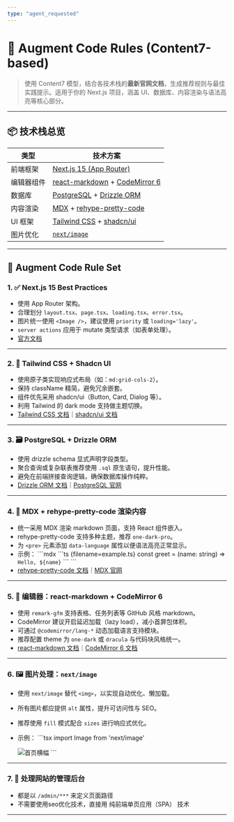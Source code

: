 ```yaml
---
type: "agent_requested"
---
```


# 🔧 Augment Code Rules (Content7-based)

> 使用 Content7 模型，结合各技术栈的**最新官网文档**，生成推荐规则与最佳实践提示。适用于你的 Next.js 项目，涵盖 UI、数据库、内容渲染与语法高亮等核心部分。

---

## 📦 技术栈总览

| 类型       | 技术方案                                                                                                 |
| ---------- | -------------------------------------------------------------------------------------------------------- |
| 前端框架   | [Next.js 15 (App Router)](https://nextjs.org/docs)                                                       |
| 编辑器组件 | [react-markdown](https://github.com/remarkjs/react-markdown) + [CodeMirror 6](https://codemirror.net/6/) |
| 数据库     | [PostgreSQL](https://www.postgresql.org/) + [Drizzle ORM](https://orm.drizzle.team/)                     |
| 内容渲染   | [MDX](https://mdxjs.com/) + [rehype-pretty-code](https://rehype-pretty-code.netlify.app/)                |
| UI 框架    | [Tailwind CSS](https://tailwindcss.com/) + [shadcn/ui](https://ui.shadcn.com/)                           |
| 图片优化   | [`next/image`](https://nextjs.org/docs/app/building-your-application/optimizing/images)                  |

---

## 🧠 Augment Code Rule Set

### 1. ✅ Next.js 15 Best Practices
- 使用 App Router 架构。
- 合理划分 `layout.tsx`、`page.tsx`、`loading.tsx`、`error.tsx`。
- 图片统一使用 `<Image />`，建议使用 `priority` 或 `loading='lazy'`。
- `server actions` 应用于 mutate 类型请求（如表单处理）。
- [官方文档](https://nextjs.org/docs)

---

### 2. 🎨 Tailwind CSS + Shadcn UI
- 使用原子类实现响应式布局（如：`md:grid-cols-2`）。
- 保持 className 精简，避免冗余嵌套。
- 组件优先采用 shadcn/ui（Button, Card, Dialog 等）。
- 利用 Tailwind 的 dark mode 支持做主题切换。
- [Tailwind CSS 文档](https://tailwindcss.com/docs)｜[shadcn/ui 文档](https://ui.shadcn.com/docs)

---

### 3. 🗃️ PostgreSQL + Drizzle ORM
- 使用 drizzle schema 显式声明字段类型。
- 聚合查询或复杂联表推荐使用 `.sql` 原生语句，提升性能。
- 避免在前端拼接查询逻辑，确保数据库操作纯粹。
- [Drizzle ORM 文档](https://orm.drizzle.team/docs)｜[PostgreSQL 官网](https://www.postgresql.org/docs/)

---

### 4. 📄 MDX + rehype-pretty-code 渲染内容
- 统一采用 MDX 渲染 markdown 页面，支持 React 组件嵌入。
- rehype-pretty-code 支持多种主题，推荐 `one-dark-pro`。
- 为 `<pre>` 元素添加 `data-language` 属性以便语法高亮正常显示。
- 示例：
  \`\`\`mdx
  \`\`\`ts {filename=example.ts}
  const greet = (name: string) => `Hello, ${name}`
  \`\`\`
  \`\`\`
- [rehype-pretty-code 文档](https://rehype-pretty-code.netlify.app/)｜[MDX 官网](https://mdxjs.com/)

---

### 5. 📝 编辑器：react-markdown + CodeMirror 6
- 使用 `remark-gfm` 支持表格、任务列表等 GitHub 风格 markdown。
- CodeMirror 建议开启延迟加载（lazy load），减小首屏包体积。
- 可通过 `@codemirror/lang-*` 动态加载语言支持模块。
- 推荐配置 theme 为 `one-dark` 或 `dracula` 与代码块风格统一。
- [react-markdown 文档](https://github.com/remarkjs/react-markdown)｜[CodeMirror 6 文档](https://codemirror.net/6/)

---

### 6. 🖼️ 图片处理：`next/image`
- 使用 `next/image` 替代 `<img>`，以实现自动优化、懒加载。
- 所有图片都应提供 `alt` 属性，提升可访问性与 SEO。
- 推荐使用 `fill` 模式配合 `sizes` 进行响应式优化。
- 示例：
  \`\`\`tsx
  import Image from 'next/image'

  <Image
    src="/banner.png"
    alt="首页横幅"
    fill
    priority
    sizes="(max-width: 768px) 100vw, 50vw"
/>
  \`\`\`

---

### 7. 📄 处理网站的管理后台
- 都是以 `/admin/***` 来定义页面路径
- 不需要使用seo优化技术，直接用 纯前端单页应用（SPA） 技术

---

